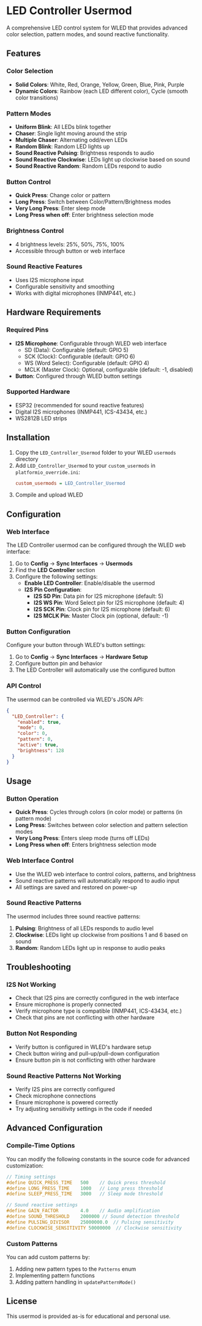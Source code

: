 # LED Controller Usermod

A comprehensive LED control system for WLED that provides advanced color selection, pattern modes, and sound reactive functionality.

## Features

### Color Selection
- **Solid Colors**: White, Red, Orange, Yellow, Green, Blue, Pink, Purple
- **Dynamic Colors**: Rainbow (each LED different color), Cycle (smooth color transitions)

### Pattern Modes
- **Uniform Blink**: All LEDs blink together
- **Chaser**: Single light moving around the strip
- **Multiple Chaser**: Alternating odd/even LEDs
- **Random Blink**: Random LED lights up
- **Sound Reactive Pulsing**: Brightness responds to audio
- **Sound Reactive Clockwise**: LEDs light up clockwise based on sound
- **Sound Reactive Random**: Random LEDs respond to audio

### Button Control
- **Quick Press**: Change color or pattern
- **Long Press**: Switch between Color/Pattern/Brightness modes
- **Very Long Press**: Enter sleep mode
- **Long Press when off**: Enter brightness selection mode

### Brightness Control
- 4 brightness levels: 25%, 50%, 75%, 100%
- Accessible through button or web interface

### Sound Reactive Features
- Uses I2S microphone input
- Configurable sensitivity and smoothing
- Works with digital microphones (INMP441, etc.)

## Hardware Requirements

### Required Pins
- **I2S Microphone**: Configurable through WLED web interface
  - SD (Data): Configurable (default: GPIO 5)
  - SCK (Clock): Configurable (default: GPIO 6)  
  - WS (Word Select): Configurable (default: GPIO 4)
  - MCLK (Master Clock): Optional, configurable (default: -1, disabled)
- **Button**: Configured through WLED button settings

### Supported Hardware
- ESP32 (recommended for sound reactive features)
- Digital I2S microphones (INMP441, ICS-43434, etc.)
- WS2812B LED strips

## Installation

1. Copy the `LED_Controller_Usermod` folder to your WLED `usermods` directory
2. Add `LED_Controller_Usermod` to your `custom_usermods` in `platformio_override.ini`:
   ```ini
   custom_usermods = LED_Controller_Usermod
   ```
3. Compile and upload WLED

## Configuration

### Web Interface
The LED Controller usermod can be configured through the WLED web interface:

1. Go to **Config** → **Sync Interfaces** → **Usermods**
2. Find the **LED Controller** section
3. Configure the following settings:
   - **Enable LED Controller**: Enable/disable the usermod
   - **I2S Pin Configuration**:
     - **I2S SD Pin**: Data pin for I2S microphone (default: 5)
     - **I2S WS Pin**: Word Select pin for I2S microphone (default: 4)
     - **I2S SCK Pin**: Clock pin for I2S microphone (default: 6)
     - **I2S MCLK Pin**: Master Clock pin (optional, default: -1)

### Button Configuration
Configure your button through WLED's button settings:
1. Go to **Config** → **Sync Interfaces** → **Hardware Setup**
2. Configure button pin and behavior
3. The LED Controller will automatically use the configured button

### API Control
The usermod can be controlled via WLED's JSON API:

```json
{
  "LED_Controller": {
    "enabled": true,
    "mode": 0,
    "color": 0,
    "pattern": 0,
    "active": true,
    "brightness": 128
  }
}
```

## Usage

### Button Operation
- **Quick Press**: Cycles through colors (in color mode) or patterns (in pattern mode)
- **Long Press**: Switches between color selection and pattern selection modes
- **Very Long Press**: Enters sleep mode (turns off LEDs)
- **Long Press when off**: Enters brightness selection mode

### Web Interface Control
- Use the WLED web interface to control colors, patterns, and brightness
- Sound reactive patterns will automatically respond to audio input
- All settings are saved and restored on power-up

### Sound Reactive Patterns
The usermod includes three sound reactive patterns:
1. **Pulsing**: Brightness of all LEDs responds to audio level
2. **Clockwise**: LEDs light up clockwise from positions 1 and 6 based on sound
3. **Random**: Random LEDs light up in response to audio peaks

## Troubleshooting

### I2S Not Working
- Check that I2S pins are correctly configured in the web interface
- Ensure microphone is properly connected
- Verify microphone type is compatible (INMP441, ICS-43434, etc.)
- Check that pins are not conflicting with other hardware

### Button Not Responding
- Verify button is configured in WLED's hardware setup
- Check button wiring and pull-up/pull-down configuration
- Ensure button pin is not conflicting with other hardware

### Sound Reactive Patterns Not Working
- Verify I2S pins are correctly configured
- Check microphone connections
- Ensure microphone is powered correctly
- Try adjusting sensitivity settings in the code if needed

## Advanced Configuration

### Compile-Time Options
You can modify the following constants in the source code for advanced customization:

```cpp
// Timing settings
#define QUICK_PRESS_TIME   500    // Quick press threshold
#define LONG_PRESS_TIME    1000   // Long press threshold
#define SLEEP_PRESS_TIME   3000   // Sleep mode threshold

// Sound reactive settings
#define GAIN_FACTOR        4.0    // Audio amplification
#define SOUND_THRESHOLD    2000000 // Sound detection threshold
#define PULSING_DIVISOR    25000000.0  // Pulsing sensitivity
#define CLOCKWISE_SENSITIVITY 50000000  // Clockwise sensitivity
```

### Custom Patterns
You can add custom patterns by:
1. Adding new pattern types to the `Patterns` enum
2. Implementing pattern functions
3. Adding pattern handling in `updatePatternMode()`

## License
This usermod is provided as-is for educational and personal use. 